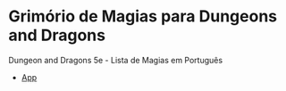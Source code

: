 # Grimório de Magias para Dungeons and Dragons

Dungeon and Dragons 5e - Lista de Magias em Português

- [App](https://dnd-5e-magias.vercel.app/)